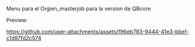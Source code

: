 Menu para el Orgien_masterjob para la version de QBcore

Preview:

https://github.com/user-attachments/assets/f96eb783-9444-41e3-bbef-c1d97fd2c574


